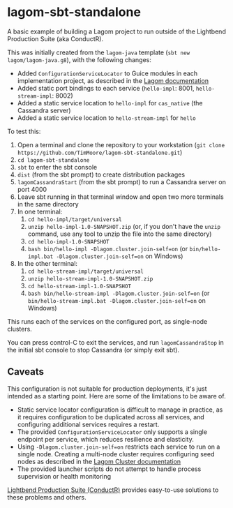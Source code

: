 # lagom-sbt-standalone

A basic example of building a Lagom project to run outside of the Lightbend Production Suite (aka ConductR).

This was initially created from the `lagom-java` template (`sbt new lagom/lagom-java.g8`), with the following changes:

* Added `ConfigurationServiceLocator` to Guice modules in each implementation project, as described in the [Lagom documentation](http://www.lagomframework.com/documentation/1.3.x/java/ProductionOverview.html)
* Added static port bindings to each service (`hello-impl`: 8001, `hello-stream-impl`: 8002)
* Added a static service location to `hello-impl` for `cas_native` (the Cassandra server)
* Added a static service location to `hello-stream-impl` for `hello`

To test this:

 1. Open a terminal and clone the repository to your workstation (`git clone https://github.com/TimMoore/lagom-sbt-standalone.git`)
 2. `cd lagom-sbt-standalone`
 3. `sbt` to enter the sbt console
 4. `dist` (from the sbt prompt) to create distribution packages
 5. `lagomCassandraStart` (from the sbt prompt) to run a Cassandra server on port 4000
 6. Leave sbt running in that terminal window and open two more terminals in the same directory
 7. In one terminal:
    1. `cd hello-impl/target/universal`
    2. `unzip hello-impl-1.0-SNAPSHOT.zip` (or, if you don't have the `unzip` command, use any tool to unzip the file into the same directory)
    3. `cd hello-impl-1.0-SNAPSHOT`
    4. `bash bin/hello-impl -Dlagom.cluster.join-self=on` (or `bin/hello-impl.bat -Dlagom.cluster.join-self=on` on Windows)
 8. In the other terminal:
    1. `cd hello-stream-impl/target/universal`
    2. `unzip hello-stream-impl-1.0-SNAPSHOT.zip`
    3. `cd hello-stream-impl-1.0-SNAPSHOT`
    4. `bash bin/hello-stream-impl -Dlagom.cluster.join-self=on` (or `bin/hello-stream-impl.bat -Dlagom.cluster.join-self=on` on Windows)

This runs each of the services on the configured port, as single-node clusters.

You can press control-C to exit the services, and run `lagomCassandraStop` in the initial sbt console to stop Cassandra (or simply exit sbt).

## Caveats

This configuration is not suitable for production deployments, it's just intended as a starting point. Here are some of the limitations to be aware of.

* Static service locator configuration is difficult to manage in practice, as it requires configuration to be duplicated across all services, and configuring additional services requires a restart.
* The provided `ConfigurationServiceLocator` only supports a single endpoint per service, which reduces resilience and elasticity.
* Using `-Dlagom.cluster.join-self=on` restricts each service to run on a single node. Creating a multi-node cluster requires configuring seed nodes as described in the [Lagom Cluster documentation](http://www.lagomframework.com/documentation/1.3.x/java/Cluster.html)
* The provided launcher scripts do not attempt to handle process supervision or health monitoring


[Lightbend Production Suite (ConductR)](https://www.lightbend.com/platform/production) provides easy-to-use solutions to these problems and others. 
